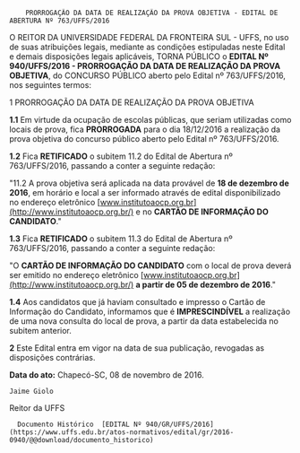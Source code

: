         PRORROGAÇÃO DA DATA DE REALIZAÇÃO DA PROVA OBJETIVA - EDITAL DE ABERTURA Nº 763/UFFS/2016  

O REITOR DA UNIVERSIDADE FEDERAL DA FRONTEIRA SUL - UFFS, no uso de suas atribuições legais, mediante as condições estipuladas neste Edital e demais disposições legais aplicáveis, TORNA PÚBLICO o **EDITAL Nº 940/UFFS/2016 - PRORROGAÇÃO DA DATA DE REALIZAÇÃO DA PROVA OBJETIVA**, do CONCURSO PÚBLICO aberto pelo Edital nº 763/UFFS/2016, nos seguintes termos:

 1 PRORROGAÇÃO DA DATA DE REALIZAÇÃO DA PROVA OBJETIVA

 **1.1** Em virtude da ocupação de escolas públicas, que seriam utilizadas como locais de prova, fica **PRORROGADA** para o dia 18/12/2016 a realização da prova objetiva do concurso público aberto pelo Edital nº 763/UFFS/2016.

 **1.2** Fica **RETIFICADO** o subitem 11.2 do Edital de Abertura nº 763/UFFS/2016, passando a conter a seguinte redação:

 "11.2 A prova objetiva será aplicada na data provável de **18 de dezembro de 2016**, em horário e local a ser informado através de edital disponibilizado no endereço eletrônico [www.institutoaocp.org.br](http://www.institutoaocp.org.br/) e no **CARTÃO DE INFORMAÇÃO DO CANDIDATO**."

 **1.3** Fica **RETIFICADO** o subitem 11.3 do Edital de Abertura nº 763/UFFS/2016, passando a conter a seguinte redação:

 "O **CARTÃO DE INFORMAÇÃO DO CANDIDATO** com o local de prova deverá ser emitido no endereço eletrônico [www.institutoaocp.org.br](http://www.institutoaocp.org.br/) **a partir de 05 de dezembro de 2016**."

 **1.4** Aos candidatos que já haviam consultado e impresso o Cartão de Informação do Candidato, informamos que é **IMPRESCINDÍVEL** a realização de uma nova consulta do local de prova, a partir da data estabelecida no subitem anterior.

 **2** Este Edital entra em vigor na data de sua publicação, revogadas as disposições contrárias.

  

   **Data do ato:** Chapecó-SC, 08 de novembro de 2016.   
 

    Jaime Giolo   
 Reitor da UFFS 

      Documento Histórico  [EDITAL Nº 940/GR/UFFS/2016](https://www.uffs.edu.br/atos-normativos/edital/gr/2016-0940/@@download/documento_historico)     
      
